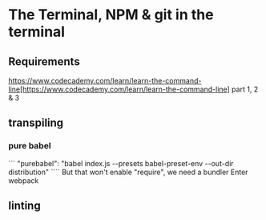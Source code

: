 # The Terminal, NPM & git in the terminal

## Requirements
https://www.codecademy.com/learn/learn-the-command-line[https://www.codecademy.com/learn/learn-the-command-line] part 1, 2 & 3

## transpiling
### pure babel
``` "purebabel": "babel index.js --presets babel-preset-env --out-dir distribution" ````
But that won't enable "require", we need a bundler
Enter webpack
## linting

